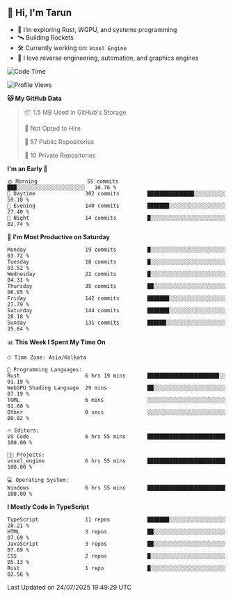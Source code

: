 ## 👋 Hi, I'm Tarun

- 🧠 I’m exploring Rust, WGPU, and systems programming
- 🛰️ Building Rockets
- 🛠️ Currently working on: `Voxel Engine`
- 🧪 I love reverse engineering, automation, and graphics engines

<!--START_SECTION:waka-->
![Code Time](http://img.shields.io/badge/Code%20Time-6%20hrs%2057%20mins-blue)

![Profile Views](http://img.shields.io/badge/Profile%20Views-70-blue)

**🐱 My GitHub Data** 

> 📦 1.5 MB Used in GitHub's Storage 
 > 
> 🚫 Not Opted to Hire
 > 
> 📜 57 Public Repositories 
 > 
> 🔑 10 Private Repositories 
 > 
**I'm an Early 🐤** 

```text
🌞 Morning                55 commits          ███░░░░░░░░░░░░░░░░░░░░░░   10.76 % 
🌆 Daytime                302 commits         ███████████████░░░░░░░░░░   59.10 % 
🌃 Evening                140 commits         ███████░░░░░░░░░░░░░░░░░░   27.40 % 
🌙 Night                  14 commits          █░░░░░░░░░░░░░░░░░░░░░░░░   02.74 % 
```
📅 **I'm Most Productive on Saturday** 

```text
Monday                   19 commits          █░░░░░░░░░░░░░░░░░░░░░░░░   03.72 % 
Tuesday                  18 commits          █░░░░░░░░░░░░░░░░░░░░░░░░   03.52 % 
Wednesday                22 commits          █░░░░░░░░░░░░░░░░░░░░░░░░   04.31 % 
Thursday                 35 commits          ██░░░░░░░░░░░░░░░░░░░░░░░   06.85 % 
Friday                   142 commits         ███████░░░░░░░░░░░░░░░░░░   27.79 % 
Saturday                 144 commits         ███████░░░░░░░░░░░░░░░░░░   28.18 % 
Sunday                   131 commits         ██████░░░░░░░░░░░░░░░░░░░   25.64 % 
```


📊 **This Week I Spent My Time On** 

```text
🕑︎ Time Zone: Asia/Kolkata

💬 Programming Languages: 
Rust                     6 hrs 19 mins       ███████████████████████░░   91.19 % 
WebGPU Shading Language  29 mins             ██░░░░░░░░░░░░░░░░░░░░░░░   07.19 % 
TOML                     6 mins              ░░░░░░░░░░░░░░░░░░░░░░░░░   01.60 % 
Other                    0 secs              ░░░░░░░░░░░░░░░░░░░░░░░░░   00.02 % 

🔥 Editors: 
VS Code                  6 hrs 55 mins       █████████████████████████   100.00 % 

🐱‍💻 Projects: 
voxel_engine             6 hrs 55 mins       █████████████████████████   100.00 % 

💻 Operating System: 
Windows                  6 hrs 55 mins       █████████████████████████   100.00 % 
```

**I Mostly Code in TypeScript** 

```text
TypeScript               11 repos            ███████░░░░░░░░░░░░░░░░░░   28.21 % 
HTML                     3 repos             ██░░░░░░░░░░░░░░░░░░░░░░░   07.69 % 
JavaScript               3 repos             ██░░░░░░░░░░░░░░░░░░░░░░░   07.69 % 
CSS                      2 repos             █░░░░░░░░░░░░░░░░░░░░░░░░   05.13 % 
Rust                     1 repo              █░░░░░░░░░░░░░░░░░░░░░░░░   02.56 % 
```




 Last Updated on 24/07/2025 19:49:29 UTC
<!--END_SECTION:waka-->
